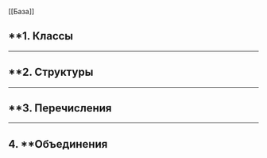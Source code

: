 [[База]]

## **1. Классы

---

## **2. Структуры

---

## **3. Перечисления

---

## 4. **Объединения